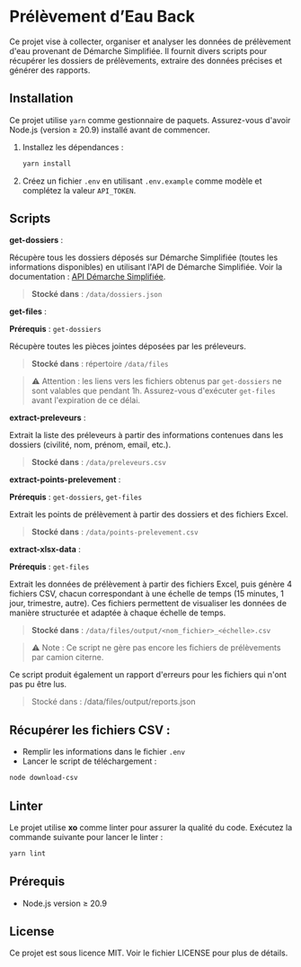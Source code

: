 # Prélèvement d’Eau Back

Ce projet vise à collecter, organiser et analyser les données de prélèvement d'eau provenant de Démarche Simplifiée. Il fournit divers scripts pour récupérer les dossiers de prélèvements, extraire des données précises et générer des rapports.

## Installation

Ce projet utilise `yarn` comme gestionnaire de paquets. Assurez-vous d'avoir Node.js (version ≥ 20.9) installé avant de commencer.

1. Installez les dépendances :

   ```bash
   yarn install
   ```

2. Créez un fichier `.env` en utilisant `.env.example` comme modèle et complétez la valeur `API_TOKEN`.

## Scripts

**get-dossiers** :

Récupère tous les dossiers déposés sur Démarche Simplifiée (toutes les informations disponibles) en utilisant l'API de Démarche Simplifiée. Voir la documentation : [API Démarche Simplifiée](https://doc.demarches-simplifiees.fr/~gitbook/pdf).

> **Stocké dans** : `/data/dossiers.json`

**get-files** :

**Prérequis** : `get-dossiers`

Récupère toutes les pièces jointes déposées par les préleveurs.

> **Stocké dans** : répertoire `/data/files`

> ⚠️ Attention : les liens vers les fichiers obtenus par `get-dossiers` ne sont valables que pendant 1h. Assurez-vous d'exécuter `get-files` avant l'expiration de ce délai.

**extract-preleveurs** :

Extrait la liste des préleveurs à partir des informations contenues dans les dossiers (civilité, nom, prénom, email, etc.).

> **Stocké dans** : `/data/preleveurs.csv`

**extract-points-prelevement** :

**Prérequis** : `get-dossiers`, `get-files`

Extrait les points de prélèvement à partir des dossiers et des fichiers Excel.

> **Stocké dans** : `/data/points-prelevement.csv`

**extract-xlsx-data** :

**Prérequis** : `get-files`

Extrait les données de prélèvement à partir des fichiers Excel, puis génère 4 fichiers CSV, chacun correspondant à une échelle de temps (15 minutes, 1 jour, trimestre, autre). Ces fichiers permettent de visualiser les données de manière structurée et adaptée à chaque échelle de temps.

> **Stocké dans** : `/data/files/output/<nom_fichier>_<échelle>.csv`

> ⚠️ Note : Ce script ne gère pas encore les fichiers de prélèvements par camion citerne.

Ce script produit également un rapport d'erreurs pour les fichiers qui n'ont pas pu être lus.

> Stocké dans : /data/files/output/reports.json

## Récupérer les fichiers CSV :

- Remplir les informations dans le fichier `.env`
- Lancer le script de téléchargement :
```bash
node download-csv
```

## Linter

Le projet utilise **xo** comme linter pour assurer la qualité du code. Exécutez la commande suivante pour lancer le linter :

```bash
yarn lint
```

## Prérequis

- Node.js version ≥ 20.9

## License

Ce projet est sous licence MIT. Voir le fichier LICENSE pour plus de détails.

